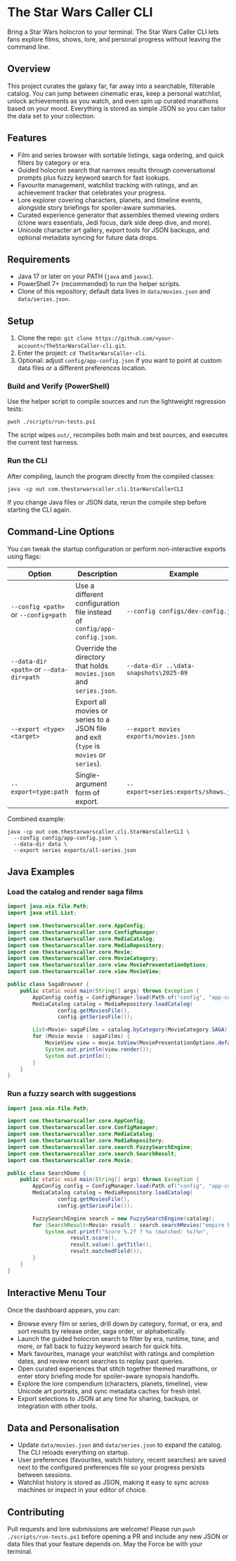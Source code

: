 # The Star Wars Caller CLI

Bring a Star Wars holocron to your terminal. The Star Wars Caller CLI lets fans explore films, shows, lore, and personal progress without leaving the command line.

## Overview
This project curates the galaxy far, far away into a searchable, filterable catalog. You can jump between cinematic eras, keep a personal watchlist, unlock achievements as you watch, and even spin up curated marathons based on your mood. Everything is stored as simple JSON so you can tailor the data set to your collection.

## Features
- Film and series browser with sortable listings, saga ordering, and quick filters by category or era.
- Guided holocron search that narrows results through conversational prompts plus fuzzy keyword search for fast lookups.
- Favourite management, watchlist tracking with ratings, and an achievement tracker that celebrates your progress.
- Lore explorer covering characters, planets, and timeline events, alongside story briefings for spoiler-aware summaries.
- Curated experience generator that assembles themed viewing orders (clone wars essentials, Jedi focus, dark side deep dive, and more).
- Unicode character art gallery, export tools for JSON backups, and optional metadata syncing for future data drops.

## Requirements
- Java 17 or later on your PATH (`java` and `javac`).
- PowerShell 7+ (recommended) to run the helper scripts.
- Clone of this repository; default data lives in `data/movies.json` and `data/series.json`.

## Setup
1. Clone the repo: `git clone https://github.com/<your-account>/TheStarWarsCaller-cli.git`.
2. Enter the project: `cd TheStarWarsCaller-cli`.
3. Optional: adjust `config/app-config.json` if you want to point at custom data files or a different preferences location.

### Build and Verify (PowerShell)
Use the helper script to compile sources and run the lightweight regression tests:

```
pwsh ./scripts/run-tests.ps1
```

The script wipes `out/`, recompiles both main and test sources, and executes the current test harness.

### Run the CLI
After compiling, launch the program directly from the compiled classes:

```
java -cp out com.thestarwarscaller.cli.StarWarsCallerCLI
```

If you change Java files or JSON data, rerun the compile step before starting the CLI again.

## Command-Line Options
You can tweak the startup configuration or perform non-interactive exports using flags:

| Option | Description | Example |
| --- | --- | --- |
| `--config <path>` or `--config=path` | Use a different configuration file instead of `config/app-config.json`. | `--config configs/dev-config.json` |
| `--data-dir <path>` or `--data-dir=path` | Override the directory that holds `movies.json` and `series.json`. | `--data-dir ..\data-snapshots\2025-09` |
| `--export <type> <target>` | Export all movies or series to a JSON file and exit (`type` is `movies` or `series`). | `--export movies exports/movies.json` |
| `--export=type:path` | Single-argument form of export. | `--export=series:exports/shows.json` |

Combined example:

```
java -cp out com.thestarwarscaller.cli.StarWarsCallerCLI \
  --config config/app-config.json \
  --data-dir data \
  --export series exports/all-series.json
```

## Java Examples
### Load the catalog and render saga films
```java
import java.nio.file.Path;
import java.util.List;

import com.thestarwarscaller.core.AppConfig;
import com.thestarwarscaller.core.ConfigManager;
import com.thestarwarscaller.core.MediaCatalog;
import com.thestarwarscaller.core.MediaRepository;
import com.thestarwarscaller.core.Movie;
import com.thestarwarscaller.core.MovieCategory;
import com.thestarwarscaller.core.view.MoviePresentationOptions;
import com.thestarwarscaller.core.view.MovieView;

public class SagaBrowser {
    public static void main(String[] args) throws Exception {
        AppConfig config = ConfigManager.load(Path.of("config", "app-config.json"));
        MediaCatalog catalog = MediaRepository.loadCatalog(
                config.getMoviesFile(),
                config.getSeriesFile());

        List<Movie> sagaFilms = catalog.byCategory(MovieCategory.SAGA);
        for (Movie movie : sagaFilms) {
            MovieView view = movie.toView(MoviePresentationOptions.defaults());
            System.out.println(view.render());
            System.out.println();
        }
    }
}
```

### Run a fuzzy search with suggestions
```java
import java.nio.file.Path;

import com.thestarwarscaller.core.AppConfig;
import com.thestarwarscaller.core.ConfigManager;
import com.thestarwarscaller.core.MediaCatalog;
import com.thestarwarscaller.core.MediaRepository;
import com.thestarwarscaller.core.search.FuzzySearchEngine;
import com.thestarwarscaller.core.search.SearchResult;
import com.thestarwarscaller.core.Movie;

public class SearchDemo {
    public static void main(String[] args) throws Exception {
        AppConfig config = ConfigManager.load(Path.of("config", "app-config.json"));
        MediaCatalog catalog = MediaRepository.loadCatalog(
                config.getMoviesFile(),
                config.getSeriesFile());

        FuzzySearchEngine search = new FuzzySearchEngine(catalog);
        for (SearchResult<Movie> result : search.searchMovies("empire back", 3)) {
            System.out.printf("Score %.2f ? %s (matched: %s)%n",
                    result.score(),
                    result.value().getTitle(),
                    result.matchedField());
        }
    }
}
```

## Interactive Menu Tour
Once the dashboard appears, you can:
- Browse every film or series, drill down by category, format, or era, and sort results by release order, saga order, or alphabetically.
- Launch the guided holocron search to filter by era, runtime, tone, and more, or fall back to fuzzy keyword search for quick hits.
- Mark favourites, manage your watchlist with ratings and completion dates, and review recent searches to replay past queries.
- Open curated experiences that stitch together themed marathons, or enter story briefing mode for spoiler-aware synopsis handoffs.
- Explore the lore compendium (characters, planets, timeline), view Unicode art portraits, and sync metadata caches for fresh intel.
- Export selections to JSON at any time for sharing, backups, or integration with other tools.

## Data and Personalisation
- Update `data/movies.json` and `data/series.json` to expand the catalog. The CLI reloads everything on startup.
- User preferences (favourites, watch history, recent searches) are saved next to the configured preferences file so your progress persists between sessions.
- Watchlist history is stored as JSON, making it easy to sync across machines or inspect in your editor of choice.

## Contributing
Pull requests and lore submissions are welcome! Please run `pwsh ./scripts/run-tests.ps1` before opening a PR and include any new JSON or data files that your feature depends on. May the Force be with your terminal.
